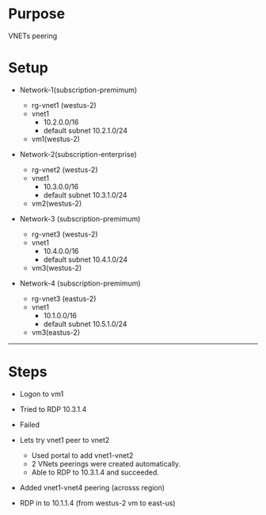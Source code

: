 # Purpose
VNETs peering

# Setup
* Network-1(subscription-premimum)
  * rg-vnet1 (westus-2)
  * vnet1
    * 10.2.0.0/16
    * default subnet 10.2.1.0/24
  * vm1(westus-2)

* Network-2(subscription-enterprise)
  * rg-vnet2 (westus-2)
  * vnet1
    * 10.3.0.0/16
    * default subnet 10.3.1.0/24
  * vm2(westus-2)

* Network-3 (subscription-premimum)
  * rg-vnet3 (westus-2)
  * vnet1
    * 10.4.0.0/16
    * default subnet 10.4.1.0/24
  * vm3(westus-2)

* Network-4 (subscription-premimum)
  * rg-vnet3 (eastus-2)
  * vnet1
    * 10.1.0.0/16
    * default subnet 10.5.1.0/24
  * vm3(eastus-2)

___

# Steps
* Logon to vm1
* Tried to RDP 10.3.1.4
* Failed
* Lets try vnet1 peer to vnet2
  * Used portal to add vnet1-vnet2
  * 2 VNets peerings were created automatically.
  * Able to RDP to 10.3.1.4 and succeeded.

* Added vnet1-vnet4 peering (acrosss region)
* RDP in to 10.1.1.4 (from westus-2 vm to east-us)